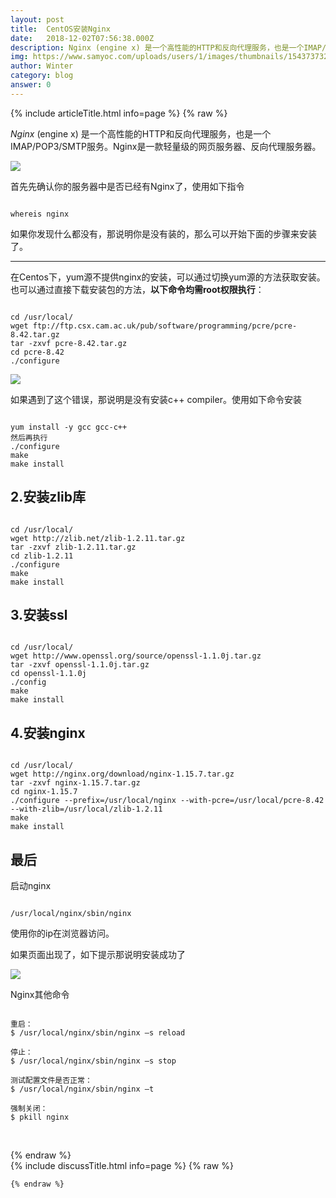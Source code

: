 ```yaml
---
layout: post
title:  CentOS安装Nginx
date:   2018-12-02T07:56:38.000Z
description: Nginx (engine x) 是一个高性能的HTTP和反向代理服务，也是一个IMAP/POP3/SMTP服务。Nginx是一款轻量级的网页服务器、反向代理服...
img: https://www.samyoc.com/uploads/users/1/images/thumbnails/1543737328263.jpg
author: Winter
category: blog
answer: 0
---
```

<div class="article-root">
  <div class="article">
    {% include articleTitle.html info=page %}
    {% raw %}
    <div class="article-content"><p><em>Nginx</em>&nbsp;(engine x) 是一个高性能的HTTP和反向代理服务，也是一个IMAP/POP3/SMTP服务。Nginx是一款轻量级的网页服务器、反向代理服务器。</p>

<p><img class="thumb-img" src="https://www.samyoc.com/uploads/users/1/images/1543737372401.jpg" style="max-width:100%" /></p>

<p>首先先确认你的服务器中是否已经有Nginx了，使用如下指令</p>

<pre>
<code>
whereis nginx
</code></pre>

<p>如果你发现什么都没有，那说明你是没有装的，那么可以开始下面的步骤来安装了。</p>

<hr />
<p>在Centos下，yum源不提供nginx的安装，可以通过切换yum源的方法获取安装。也可以通过直接下载安装包的方法，<strong>以下命令均需root权限执行</strong>：</p>

<pre>
<code>
cd /usr/local/
wget ftp://ftp.csx.cam.ac.uk/pub/software/programming/pcre/pcre-8.42.tar.gz
tar -zxvf pcre-8.42.tar.gz 
cd pcre-8.42
./configure
</code></pre>

<p><img class="thumb-img" src="https://www.samyoc.com/uploads/users/1/images/1543735407044.png" style="max-width:100%" /></p>

<p>如果遇到了这个错误，那说明是没有安装c++ compiler。使用如下命令安装</p>

<pre>
<code>
yum install -y gcc gcc-c++
然后再执行
./configure
make
make install
</code></pre>

<h2>2.安装zlib库</h2>

<pre>
<code>
cd /usr/local/
wget http://zlib.net/zlib-1.2.11.tar.gz
tar -zxvf zlib-1.2.11.tar.gz
cd zlib-1.2.11
./configure
make
make install
</code></pre>

<h2>3.安装ssl</h2>

<pre>
<code>
cd /usr/local/
wget http://www.openssl.org/source/openssl-1.1.0j.tar.gz
tar -zxvf openssl-1.1.0j.tar.gz
cd openssl-1.1.0j
./config
make
make install
</code></pre>

<h2>4.安装nginx</h2>

<pre>
<code>
cd /usr/local/
wget http://nginx.org/download/nginx-1.15.7.tar.gz
tar -zxvf nginx-1.15.7.tar.gz
cd nginx-1.15.7
./configure --prefix=/usr/local/nginx --with-pcre=/usr/local/pcre-8.42 --with-zlib=/usr/local/zlib-1.2.11
make
make install
</code></pre>

<h2>最后</h2>

<p>启动nginx</p>

<pre>
<code>
/usr/local/nginx/sbin/nginx
</code></pre>

<p>使用你的ip在浏览器访问。</p>

<p>如果页面出现了，如下提示那说明安装成功了</p>

<p><img class="thumb-img" src="https://www.samyoc.com/uploads/users/1/images/1543737190455.png" style="max-width:100%" /></p>

<p>Nginx其他命令</p>

<pre>
<code>
重启：
$ /usr/local/nginx/sbin/nginx &ndash;s reload

停止：
$ /usr/local/nginx/sbin/nginx &ndash;s stop

测试配置文件是否正常：
$ /usr/local/nginx/sbin/nginx &ndash;t

强制关闭：
$ pkill nginx
</code></pre>

<p>&nbsp;</p>
</div>
    {% endraw %}
  </div>

  <div class="discuss-wrapper">
    {% include discussTitle.html info=page %}
    {% raw %}
    
    {% endraw %}
  </div>
<div>
